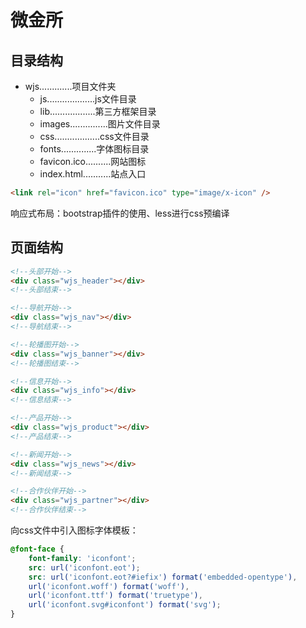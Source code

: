 # 微金所

## 目录结构

- wjs.............项目文件夹
  - js...................js文件目录      
  - lib..................第三方框架目录
  - images...............图片文件目录
  - css..................css文件目录
  - fonts..............字体图标目录
  - favicon.ico..........网站图标
  - index.html...........站点入口

```html
<link rel="icon" href="favicon.ico" type="image/x-icon" />
```

响应式布局：bootstrap插件的使用、less进行css预编译

## 页面结构

```html
<!--头部开始-->
<div class="wjs_header"></div>
<!--头部结束-->

<!--导航开始-->
<div class="wjs_nav"></div>
<!--导航结束-->

<!--轮播图开始-->
<div class="wjs_banner"></div>
<!--轮播图结束-->

<!--信息开始-->
<div class="wjs_info"></div>
<!--信息结束-->

<!--产品开始-->
<div class="wjs_product"></div>
<!--产品结束-->

<!--新闻开始-->
<div class="wjs_news"></div>
<!--新闻结束-->

<!--合作伙伴开始-->
<div class="wjs_partner"></div>
<!--合作伙伴结束-->
```



向css文件中引入图标字体模板：

```css
@font-face {
  	font-family: 'iconfont';
    src: url('iconfont.eot');
    src: url('iconfont.eot?#iefix') format('embedded-opentype'),
    url('iconfont.woff') format('woff'),
    url('iconfont.ttf') format('truetype'),
    url('iconfont.svg#iconfont') format('svg');
}
```


